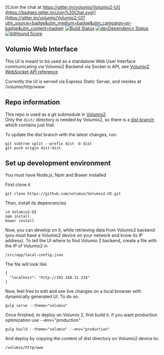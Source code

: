 [![Join the chat at https://gitter.im/volumio/Volumio2-UI](https://badges.gitter.im/Join%20Chat.svg)](https://gitter.im/volumio/Volumio2-UI?utm_source=badge&utm_medium=badge&utm_campaign=pr-badge&utm_content=badge)
[![Build Status](https://travis-ci.org/volumio/Volumio2-UI.svg?branch=master)](https://travis-ci.org/volumio/Volumio2-UI)
[![devDependency Status](https://david-dm.org/volumio/Volumio2-UI/dev-status.svg)](https://david-dm.org/volumio/Volumio2-UI#info=devDependencies)
[![bitHound Score](https://www.bithound.io/github/volumio/Volumio2-UI/badges/score.svg)](https://www.bithound.io/github/volumio/Volumio2-UI)


## Volumio Web Interface

This UI is meant to be used as a standalone Web User Interface communicating via Volumio2 Backend via Socket.io API, see [Volumio2 WebSocket API reference](https://github.com/volumio/Volumio2/wiki/WebSockets-API-Reference)

Currently the UI is served via Express Static Server, and resides at /volumio/http/www


## Repo information

This repo is used as a git submodule in [Volumio2](https://github.com/volumio/Volumio2).  
Only the `dist/` directory is needed by Volumio2, so there is a [dist branch](https://github.com/volumio/Volumio2-UI/tree/dist) which contains just that.

To update the dist branch with the latest changes, run:

```shell
git subtree split --prefix dist -b dist
git push origin dist:dist
```


## Set up development environment

You must have Node.js, Npm and Bower installed

First clone it

```shell
git clone https://github.com/volumio/Volumio2-UI.git
```


Then, install its depencencies

```shell
cd Volumio2-UI
npm install
bower install
```

Now, you can develop on it, while retrieving data from Volumio2 backend (you must have a Volumio2 device on your network and know its IP address).
To tell the UI where to find Volumio 2 backend, create a file with the IP of Volumio2 in

```shell
/src/app/local-config.json
```

The file will look like

```shell
{
  "localhost": "http://192.168.31.234"
}
```


Now, feel free to edit and see live changes on a local browser with dynamically generated UI. To do so:

```shell
gulp serve --theme="volumio"
```

Once finished, to deploy on Volumio 2, first build it. if you want production optimization use --env="production"

```shell
gulp build --theme="volumio" --env="production"
```


And deploy by copying the content of dist directory on Volumio2 device to:

```shell
/volumio/http/www
```



